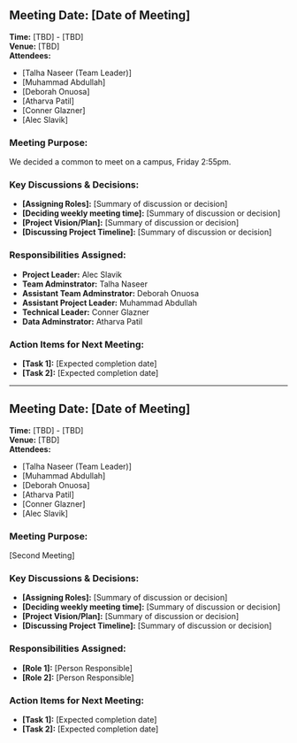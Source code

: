 ## Meeting Date: [Date of Meeting]
**Time:** [TBD] - [TBD]  
**Venue:** [TBD]  
**Attendees:**  
- [Talha Naseer (Team Leader)]
- [Muhammad Abdullah]
- [Deborah Onuosa]
- [Atharva Patil]
- [Conner Glazner]
- [Alec Slavik]  

### Meeting Purpose:
We decided a common to meet on a campus, Friday 2:55pm.

### Key Discussions & Decisions:
- **[Assigning Roles]:** [Summary of discussion or decision]
- **[Deciding weekly meeting time]:** [Summary of discussion or decision]
- **[Project Vision/Plan]:** [Summary of discussion or decision]
- **[Discussing Project Timeline]:** [Summary of discussion or decision]


### Responsibilities Assigned:
- **Project Leader:** Alec Slavik
- **Team Adminstrator:** Talha Naseer
- **Assistant Team Adminstrator:** Deborah Onuosa
- **Assistant Project Leader:** Muhammad Abdullah
- **Technical Leader:** Conner Glazner
- **Data Adminstrator:** Atharva Patil


### Action Items for Next Meeting:
- **[Task 1]:** [Expected completion date]
- **[Task 2]:** [Expected completion date]

---

## Meeting Date: [Date of Meeting]
**Time:** [TBD] - [TBD]  
**Venue:** [TBD]  
**Attendees:**  
- [Talha Naseer (Team Leader)]
- [Muhammad Abdullah]
- [Deborah Onuosa]
- [Atharva Patil]
- [Conner Glazner]
- [Alec Slavik]  

### Meeting Purpose:
[Second Meeting]

### Key Discussions & Decisions:
- **[Assigning Roles]:** [Summary of discussion or decision]
- **[Deciding weekly meeting time]:** [Summary of discussion or decision]
- **[Project Vision/Plan]:** [Summary of discussion or decision]
- **[Discussing Project Timeline]:** [Summary of discussion or decision]


### Responsibilities Assigned:
- **[Role 1]:** [Person Responsible]  
- **[Role 2]:** [Person Responsible]  


### Action Items for Next Meeting:
- **[Task 1]:** [Expected completion date]
- **[Task 2]:** [Expected completion date]

